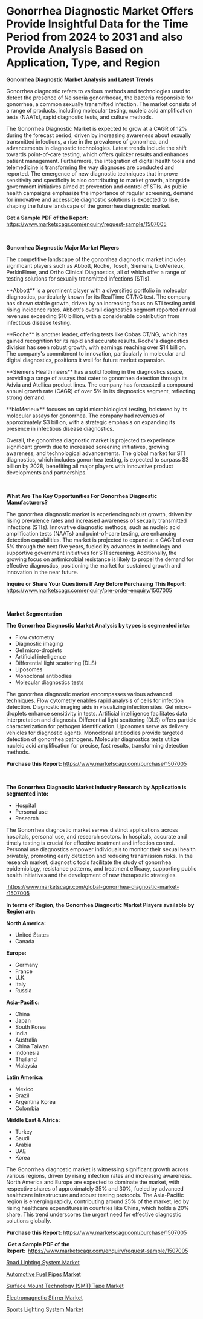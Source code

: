 <p><h1>Gonorrhea Diagnostic Market Offers Provide Insightful Data for the Time Period from 2024 to 2031 and also Provide Analysis Based on Application, Type, and Region</h1></p><p><strong>Gonorrhea Diagnostic Market Analysis and Latest Trends</strong></p>
<p><p>Gonorrhea diagnostic refers to various methods and technologies used to detect the presence of Neisseria gonorrhoeae, the bacteria responsible for gonorrhea, a common sexually transmitted infection. The market consists of a range of products, including molecular testing, nucleic acid amplification tests (NAATs), rapid diagnostic tests, and culture methods. </p><p>The Gonorrhea Diagnostic Market is expected to grow at a CAGR of 12% during the forecast period, driven by increasing awareness about sexually transmitted infections, a rise in the prevalence of gonorrhea, and advancements in diagnostic technologies. Latest trends include the shift towards point-of-care testing, which offers quicker results and enhances patient management. Furthermore, the integration of digital health tools and telemedicine is transforming the way diagnoses are conducted and reported. The emergence of new diagnostic techniques that improve sensitivity and specificity is also contributing to market growth, alongside government initiatives aimed at prevention and control of STIs. As public health campaigns emphasize the importance of regular screening, demand for innovative and accessible diagnostic solutions is expected to rise, shaping the future landscape of the gonorrhea diagnostic market.</p></p>
<p><strong>Get a Sample PDF of the Report:&nbsp;</strong> <a href="https://www.marketscagr.com/enquiry/request-sample/1507005">https://www.marketscagr.com/enquiry/request-sample/1507005</a></p>
<p>&nbsp;</p>
<p><strong>Gonorrhea Diagnostic Major Market Players</strong></p>
<p><p>The competitive landscape of the gonorrhea diagnostic market includes significant players such as Abbott, Roche, Tosoh, Siemens, bioMerieux, PerkinElmer, and Ortho Clinical Diagnostics, all of which offer a range of testing solutions for sexually transmitted infections (STIs).</p><p>**Abbott** is a prominent player with a diversified portfolio in molecular diagnostics, particularly known for its RealTime CT/NG test. The company has shown stable growth, driven by an increasing focus on STI testing amid rising incidence rates. Abbott's overall diagnostics segment reported annual revenues exceeding $10 billion, with a considerable contribution from infectious disease testing.</p><p>**Roche** is another leader, offering tests like Cobas CT/NG, which has gained recognition for its rapid and accurate results. Roche's diagnostics division has seen robust growth, with earnings reaching over $14 billion. The company's commitment to innovation, particularly in molecular and digital diagnostics, positions it well for future market expansion.</p><p>**Siemens Healthineers** has a solid footing in the diagnostics space, providing a range of assays that cater to gonorrhea detection through its Advia and Atellica product lines. The company has forecasted a compound annual growth rate (CAGR) of over 5% in its diagnostics segment, reflecting strong demand.</p><p>**bioMerieux** focuses on rapid microbiological testing, bolstered by its molecular assays for gonorrhea. The company had revenues of approximately $3 billion, with a strategic emphasis on expanding its presence in infectious disease diagnostics.</p><p>Overall, the gonorrhea diagnostic market is projected to experience significant growth due to increased screening initiatives, growing awareness, and technological advancements. The global market for STI diagnostics, which includes gonorrhea testing, is expected to surpass $3 billion by 2028, benefiting all major players with innovative product developments and partnerships.</p></p>
<p>&nbsp;</p>
<p><strong>What Are The Key Opportunities For Gonorrhea Diagnostic Manufacturers?</strong></p>
<p><p>The gonorrhea diagnostic market is experiencing robust growth, driven by rising prevalence rates and increased awareness of sexually transmitted infections (STIs). Innovative diagnostic methods, such as nucleic acid amplification tests (NAATs) and point-of-care testing, are enhancing detection capabilities. The market is projected to expand at a CAGR of over 5% through the next five years, fueled by advances in technology and supportive government initiatives for STI screening. Additionally, the growing focus on antimicrobial resistance is likely to propel the demand for effective diagnostics, positioning the market for sustained growth and innovation in the near future.</p></p>
<p><strong>Inquire or Share Your Questions If Any Before Purchasing This Report:</strong> <a href="https://www.marketscagr.com/enquiry/pre-order-enquiry/1507005">https://www.marketscagr.com/enquiry/pre-order-enquiry/1507005</a></p>
<p>&nbsp;</p>
<p><strong>Market Segmentation</strong></p>
<p><strong>The Gonorrhea Diagnostic Market Analysis by types is segmented into:</strong></p>
<p><ul><li>Flow cytometry</li><li>Diagnostic imaging</li><li>Gel micro-droplets</li><li>Artificial intelligence</li><li>Differential light scattering (DLS)</li><li>Liposomes</li><li>Monoclonal antibodies</li><li>Molecular diagnostics tests</li></ul></p>
<p><p>The gonorrhea diagnostic market encompasses various advanced techniques. Flow cytometry enables rapid analysis of cells for infection detection. Diagnostic imaging aids in visualizing infection sites. Gel micro-droplets enhance sensitivity in tests. Artificial intelligence facilitates data interpretation and diagnosis. Differential light scattering (DLS) offers particle characterization for pathogen identification. Liposomes serve as delivery vehicles for diagnostic agents. Monoclonal antibodies provide targeted detection of gonorrhea pathogens. Molecular diagnostics tests utilize nucleic acid amplification for precise, fast results, transforming detection methods.</p></p>
<p><strong>Purchase this Report:&nbsp;</strong><a href="https://www.marketscagr.com/purchase/1507005">https://www.marketscagr.com/purchase/1507005</a></p>
<p>&nbsp;</p>
<p><strong>The Gonorrhea Diagnostic Market Industry Research by Application is segmented into:</strong></p>
<p><ul><li>Hospital</li><li>Personal use</li><li>Research</li></ul></p>
<p><p>The Gonorrhea diagnostic market serves distinct applications across hospitals, personal use, and research sectors. In hospitals, accurate and timely testing is crucial for effective treatment and infection control. Personal use diagnostics empower individuals to monitor their sexual health privately, promoting early detection and reducing transmission risks. In the research market, diagnostic tools facilitate the study of gonorrhea epidemiology, resistance patterns, and treatment efficacy, supporting public health initiatives and the development of new therapeutic strategies.</p></p>
<p><a href="https://www.marketscagr.com/global-gonorrhea-diagnostic-market-r1507005">&nbsp;https://www.marketscagr.com/global-gonorrhea-diagnostic-market-r1507005</a></p>
<p><strong>In terms of Region, the Gonorrhea Diagnostic Market Players available by Region are:</strong></p>
<p>
    <p> <strong> North America: </strong>
        <ul>
            <li>United States</li>
            <li>Canada</li>
        </ul>
        </p> 
    <p> <strong> Europe: </strong>
        <ul>
            <li>Germany</li>
            <li>France</li>
            <li>U.K.</li>
            <li>Italy</li>
            <li>Russia</li>
        </ul>
        </p> 
    <p> <strong> Asia-Pacific: </strong>
        <ul>
            <li>China</li>
            <li>Japan</li>
            <li>South Korea</li>
            <li>India</li>
            <li>Australia</li>
            <li>China Taiwan</li>
            <li>Indonesia</li>
            <li>Thailand</li>
            <li>Malaysia</li>
        </ul>
        </p> 
    <p> <strong> Latin America: </strong>
        <ul>
            <li>Mexico</li>
            <li>Brazil</li>
            <li>Argentina Korea</li>
            <li>Colombia</li>
        </ul>
        </p> 
    <p> <strong> Middle East & Africa: </strong>
        <ul>
            <li>Turkey</li>
            <li>Saudi</li>
            <li>Arabia</li>
            <li>UAE</li>
            <li>Korea</li>
        </ul>
    </p>
    </p>
<p><p>The Gonorrhea diagnostic market is witnessing significant growth across various regions, driven by rising infection rates and increasing awareness. North America and Europe are expected to dominate the market, with respective shares of approximately 35% and 30%, fueled by advanced healthcare infrastructure and robust testing protocols. The Asia-Pacific region is emerging rapidly, contributing around 25% of the market, led by rising healthcare expenditures in countries like China, which holds a 20% share. This trend underscores the urgent need for effective diagnostic solutions globally.</p></p>
<p><strong>Purchase this Report: </strong><a href="https://www.marketscagr.com/purchase/1507005">https://www.marketscagr.com/purchase/1507005</a></p>
<p>&nbsp;<strong>Get a Sample PDF of the Report:&nbsp;&nbsp;</strong><a href="https://www.marketscagr.com/enquiry/request-sample/1507005">https://www.marketscagr.com/enquiry/request-sample/1507005</a></p>
<p><strong></strong></p>
<p><p><a href="https://issuu.com/reportprime-2/docs/road-lighting-system-market-size-20_92ea30c459eafd">Road Lighting System Market</a></p><p><a href="https://medium.com/@aleksbrahimi20222022/automotive-fuel-pipes-market-share-market-analysis-growth-trends-forecasts-for-period-from-6d4c985e6390?postPublishedType=repub">Automotive Fuel Pipes Market</a></p><p><a href="https://medium.com/@elainegregor/what-is-driving-the-global-surface-mount-technology-smt-tape-market-a1342996d627">Surface Mount Technology (SMT) Tape Market</a></p><p><a href="https://www.linkedin.com/pulse/strategic-roadmap-global-electromagnetic-stirrer-market-insights-hdvle?trackingId=ayIq3rSFTWy4zgB1%2BG8QWg%3D%3D">Electromagnetic Stirrer Market</a></p><p><a href="https://issuu.com/reportprime-2/docs/sports-lighting-system-market-size-_285678f8da86cc">Sports Lighting System Market</a></p></p>
